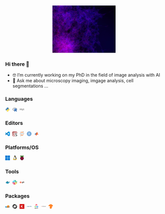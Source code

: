 <p align="center">
  <picture style="display: block; margin: auto;">
    <source media="(prefers-color-scheme: dark)" width="40%"  srcset="Images/Bild1.jpg">
    <source media="(prefers-color-scheme: light)" width="40%" srcset="Images/BF.jpg">
    <img alt="Shows microscopic image of fungy dyed with fluorescent probes" width="40%" src="Images/Bild1.jpg">
  </picture>
</p>


### Hi there 👋

- 🤓 I’m currently working on my PhD in the field of image analysis with AI
- 🔬 Ask me about microscopy imaging, imgage analysis, cell segmentations ...


### Languages

<p>
  <img width="3%" src="https://github.com/devicons/devicon/blob/master/icons/python/python-original.svg">&nbsp;
  <img width="3%" src="https://github.com/devicons/devicon/blob/master/icons/r/r-original.svg">&nbsp;
  <img width="3%" src="https://github.com/devicons/devicon/blob/master/icons/latex/latex-original.svg">
</p>

### Editors

<p>
  <img width="3%" src="https://github.com/devicons/devicon/blob/master/icons/vscode/vscode-original.svg">&nbsp;
  <img width="3%" src="https://github.com/devicons/devicon/blob/master/icons/spyder/spyder-original.svg">&nbsp;
  <img width="3%" src="https://github.com/devicons/devicon/blob/master/icons/jupyter/jupyter-original-wordmark.svg">&nbsp;
  <img width="3%" src="https://github.com/devicons/devicon/blob/master/icons/rstudio/rstudio-original.svg">&nbsp;
  <img width="3%" src="https://github.com/devicons/devicon/blob/master/icons/matlab/matlab-original.svg">&nbsp;
</p>


### Platforms/OS

<p>
  <img width="3%" src="https://github.com/devicons/devicon/blob/master/icons/windows11/windows11-original.svg">&nbsp;
  <img width="3%" src="https://github.com/devicons/devicon/blob/master/icons/linux/linux-original.svg">&nbsp;
  <img width="3%" src="https://github.com/devicons/devicon/blob/master/icons/raspberrypi/raspberrypi-original.svg">&nbsp;
</p>


### Tools

<p>
  <img width="3%" src="https://github.com/devicons/devicon/blob/master/icons/docker/docker-original.svg">&nbsp;
  <img width="3%" src="https://github.com/devicons/devicon/blob/master/icons/slack/slack-original.svg">&nbsp;
  <img width="3%" src="https://github.com/devicons/devicon/blob/master/icons/git/git-original-wordmark.svg">&nbsp;
</p>

### Packages

<p>
  <img width="3%" src="https://github.com/devicons/devicon/blob/master/icons/scikitlearn/scikitlearn-original.svg">&nbsp;
  <img width="3%" src="https://github.com/devicons/devicon/blob/master/icons/json/json-original.svg">&nbsp;
  <img width="3%" src="https://github.com/devicons/devicon/blob/master/icons/keras/keras-original.svg">&nbsp;
  <img width="3%" src="https://github.com/devicons/devicon/blob/master/icons/matplotlib/matplotlib-original-wordmark.svg">&nbsp;
  <img width="3%" src="https://github.com/devicons/devicon/blob/master/icons/opencv/opencv-original-wordmark.svg">&nbsp;
  <img width="3%" src="https://github.com/devicons/devicon/blob/master/icons/pytorch/pytorch-original-wordmark.svg">&nbsp;
  <img width="3%" src="https://github.com/devicons/devicon/blob/master/icons/tensorflow/tensorflow-original.svg">&nbsp;
</p>

